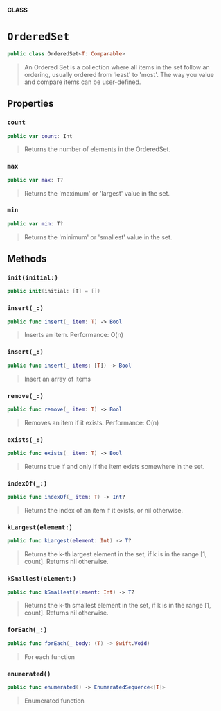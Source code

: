 **CLASS**

# `OrderedSet`

```swift
public class OrderedSet<T: Comparable>
```

> An Ordered Set is a collection where all items in the set follow an ordering,
> usually ordered from 'least' to 'most'. The way you value and compare items
> can be user-defined.

## Properties
### `count`

```swift
public var count: Int
```

> Returns the number of elements in the OrderedSet.

### `max`

```swift
public var max: T?
```

> Returns the 'maximum' or 'largest' value in the set.

### `min`

```swift
public var min: T?
```

> Returns the 'minimum' or 'smallest' value in the set.

## Methods
### `init(initial:)`

```swift
public init(initial: [T] = [])
```

### `insert(_:)`

```swift
public func insert(_ item: T) -> Bool
```

> Inserts an item. Performance: O(n)

### `insert(_:)`

```swift
public func insert(_ items: [T]) -> Bool
```

> Insert an array of items

### `remove(_:)`

```swift
public func remove(_ item: T) -> Bool
```

> Removes an item if it exists. Performance: O(n)

### `exists(_:)`

```swift
public func exists(_ item: T) -> Bool
```

> Returns true if and only if the item exists somewhere in the set.

### `indexOf(_:)`

```swift
public func indexOf(_ item: T) -> Int?
```

> Returns the index of an item if it exists, or nil otherwise.

### `kLargest(element:)`

```swift
public func kLargest(element: Int) -> T?
```

> Returns the k-th largest element in the set, if k is in the range
> [1, count]. Returns nil otherwise.

### `kSmallest(element:)`

```swift
public func kSmallest(element: Int) -> T?
```

> Returns the k-th smallest element in the set, if k is in the range
> [1, count]. Returns nil otherwise.

### `forEach(_:)`

```swift
public func forEach(_ body: (T) -> Swift.Void)
```

> For each function

### `enumerated()`

```swift
public func enumerated() -> EnumeratedSequence<[T]>
```

> Enumerated function
